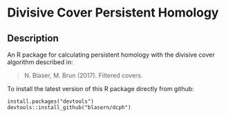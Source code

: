 # Divisive Cover Persistent Homology

## Description

An R package for calculating persistent homology with the divisive cover algorithm described in:

> N. Blaser, M. Brun (2017). Filtered covers.

To install the latest version of this R package directly from github:

    install.packages("devtools")
    devtools::install_github("blasern/dcph")
